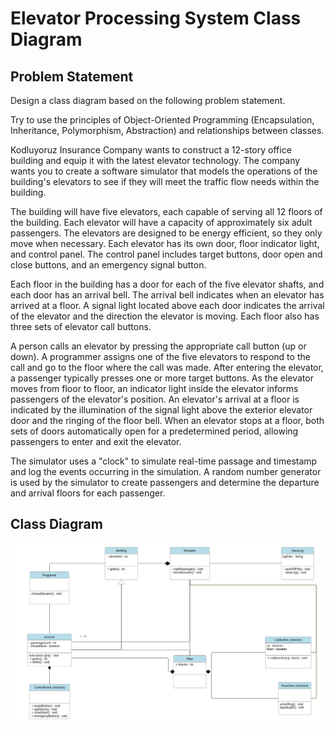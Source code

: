 # Elevator Processing System Class Diagram

## Problem Statement

Design a class diagram based on the following problem statement.

Try to use the principles of Object-Oriented Programming (Encapsulation, Inheritance, Polymorphism, Abstraction) and relationships between classes.

Kodluyoruz Insurance Company wants to construct a 12-story office building and equip it with the latest elevator technology. The company wants you to create a software simulator that models the operations of the building's elevators to see if they will meet the traffic flow needs within the building.

The building will have five elevators, each capable of serving all 12 floors of the building. Each elevator will have a capacity of approximately six adult passengers. The elevators are designed to be energy efficient, so they only move when necessary. Each elevator has its own door, floor indicator light, and control panel. The control panel includes target buttons, door open and close buttons, and an emergency signal button.

Each floor in the building has a door for each of the five elevator shafts, and each door has an arrival bell. The arrival bell indicates when an elevator has arrived at a floor. A signal light located above each door indicates the arrival of the elevator and the direction the elevator is moving. Each floor also has three sets of elevator call buttons.

A person calls an elevator by pressing the appropriate call button (up or down). A programmer assigns one of the five elevators to respond to the call and go to the floor where the call was made. After entering the elevator, a passenger typically presses one or more target buttons. As the elevator moves from floor to floor, an indicator light inside the elevator informs passengers of the elevator's position. An elevator's arrival at a floor is indicated by the illumination of the signal light above the exterior elevator door and the ringing of the floor bell. When an elevator stops at a floor, both sets of doors automatically open for a predetermined period, allowing passengers to enter and exit the elevator.

The simulator uses a "clock" to simulate real-time passage and timestamp and log the events occurring in the simulation. A random number generator is used by the simulator to create passengers and determine the departure and arrival floors for each passenger.

## Class Diagram

![Elevator Processing System Class Diagram](https://github.com/MeNasy/UML_Diagram_Projects/blob/main/Elevator_Processing_System_Class_Diagram/Elevator_Processing_System_Class_Diagram.png)
